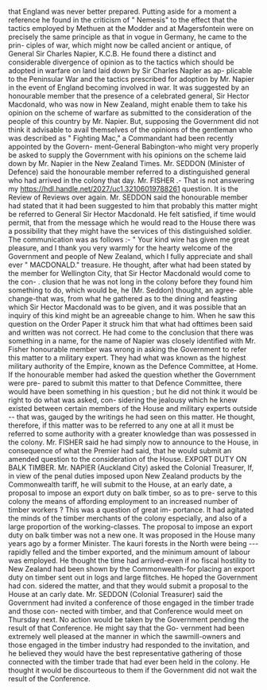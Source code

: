 that England was never better prepared. Putting aside for a moment a reference he found in the criticism of " Nemesis" to the effect that the tactics employed by Methuen at the Modder and at Magersfontein were on precisely the same principle as that in vogue in Germany, he came to the prin- ciples of war, which might now be called ancient or antique, of General Sir Charles Napier, K.C.B. He found there a distinct and considerable divergence of opinion as to the tactics which should be adopted in warfare on land laid down by Sir Charles Napler as ap- plicable to the Peninsular War and the tactics prescribed for adoption by Mr. Napier in the event of England becoming involved in war. It was suggested by an honourable member that the presence of a celebrated general, Sir Hector Macdonald, who was now in New Zealand, might enable them to take his opinion on the scheme of warfare as submitted to the consideration of the people of this country by Mr. Napier. But, supposing the Government did not think it advisable to avail themselves of the opinions of the gentleman who was described as " Fighting Mac," a Commandant had been recently appointed by the Govern- ment-General Babington-who might very properly be asked to supply the Government with his opinions on the scheme laid down by Mr. Napier in the New Zealand Times. Mr. SEDDON (Minister of Defence) said the honourable member referred to a distinguished general who had arrived in the colony that day. Mr. FISHER .- That is not answering my https://hdl.handle.net/2027/uc1.32106019788261 question. It is the Review of Reviews over again. Mr. SEDDON said the honourable member had stated that it had been suggested to him that probably this matter might be referred to General Sir Hector Macdonald. He felt satisfied, if time would permit, that from the message which he would read to the House there was a possibility that they might have the services of this distinguished soldier. The communication was as follows :- " Your kind wire has given me great pleasure, and I thank you very warmly for the hearty welcome of the Government and people of New Zealand, which I fully appreciate and shall ever " MACDONALD." treasure. He thought, after what had been stated by the member for Wellington City, that Sir Hector Macdonald would come to the con- . clusion that he was not long in the colony before they found him something to do, which would be, he (Mr. Seddon) thought, an agree- able change-that was, from what he gathered as to the dining and feasting which Sir Hector Macdonald was to be given, and it was possible that an inquiry of this kind might be an agreeable change to him. When he saw this question on the Order Paper it struck him that what had ofttimes been said and written was not correct. He had come to the conclusion that there was something in a name, for the name of Napier was closely identified with Mr. Fisher honourable member was wrong in asking the Government to refer this matter to a military expert. They had what was known as the highest military authority of the Empire, known as the Defence Committee, at Home. If the honourable member had asked the question whether the Government were pre- pared to submit this matter to that Defence Committee, there would have been something in his question ; but he did not think it would be right to do what was asked, con- sidering the jealousy which he knew existed between certain members of the House and military experts outside -- that was, gauged by the writings he had seen on this matter. He thought, therefore, if this matter was to be referred to any one at all it must be referred to some authority with a greater knowledge than was possessed in the colony. Mr. FISHER said he had simply now to announce to the House, in consequence of what the Premier had said, that he would submit an amended question to the consideration of the House. EXPORT DUTY ON BALK TIMBER. Mr. NAPIER (Auckland City) asked the Colonial Treasurer, If, in view of the penal duties imposed upon New Zealand products by the Commonwealth tariff, he will submit to the House, at an early date, a proposal to impose an export duty on balk timber, so as to pre- serve to this colony the means of affording employment to an increased number of timber workers ? This was a question of great im- portance. It had agitated the minds of the timber merchants of the colony especially, and also of a large proportion of the working-classes. The proposal to impose an export duty on balk timber was not a new one. It was proposed in the House many years ago by a former Minister. The kauri forests in the North were being \--- rapidly felled and the timber exported, and the minimum amount of labour was employed. He thought the time had arrived-even if no fiscal hostility to New Zealand had been shown by the Commonwealth-for placing an export duty on timber sent out in logs and large flitches. He hoped the Government had con. sidered the matter, and that they would submit a proposal to the House at an carly date. Mr. SEDDON (Colonial Treasurer) said the Government had invited a conference of those engaged in the timber trade and those con- nected with timber, and that Conference would meet on Thursday next. No action would be taken by the Government pending the result of that Conference. He might say that the Go- vernment had been extremely well pleased at the manner in which the sawmill-owners and those engaged in the timber industry had responded to the invitation, and he believed they would have the best representative gathering of those connected with the timber trade that had ever been held in the colony. He thought it would be discourteous to them if the Government did not wait the result of the Conference. 